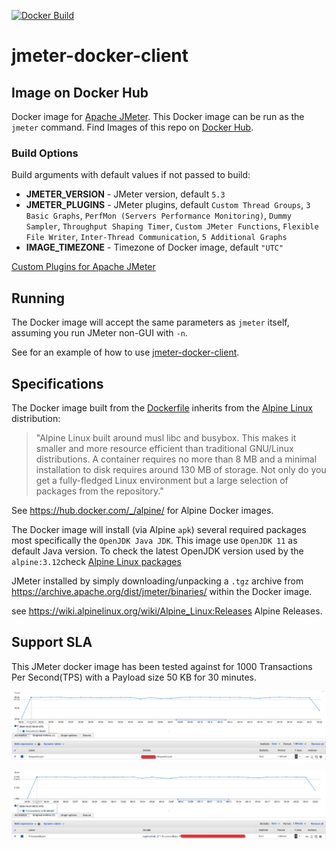[![Docker Build](https://img.shields.io/docker/automated/justb4/jmeter.svg)](https://hub.docker.com/r/justb4/jmeter)

# jmeter-docker-client
## Image on Docker Hub

Docker image for [Apache JMeter](http://jmeter.apache.org).
This Docker image can be run as the ``jmeter`` command. 
Find Images of this repo on [Docker Hub](https://hub.docker.com/r/justb4/jmeter).

### Build Options

Build arguments with default values if not passed to build:

- **JMETER_VERSION** - JMeter version, default ``5.3``
- **JMETER_PLUGINS** - JMeter plugins, default ``Custom Thread Groups``, ``3 Basic Graphs``, 
``PerfMon (Servers Performance Monitoring)``, ``Dummy Sampler``, ``Throughput Shaping Timer``, ``Custom JMeter Functions``, ``Flexible File Writer``, ``Inter-Thread Communication``, ``5 Additional Graphs`` 
- **IMAGE_TIMEZONE** - Timezone of Docker image, default ``"UTC"``

[Custom Plugins for Apache JMeter](https://jmeter-plugins.org/)

## Running

The Docker image will accept the same parameters as ``jmeter`` itself, assuming
you run JMeter non-GUI with ``-n``.

See for an example of how to use [jmeter-docker-client](https://github.com/dilshan5/jmeter-docker-client-example).

## Specifications

The Docker image built from the 
[Dockerfile](Dockerfile) inherits from the [Alpine Linux](https://www.alpinelinux.org) distribution:

> "Alpine Linux built around musl libc and busybox. This makes it smaller 
> and more resource efficient than traditional GNU/Linux distributions. 
> A container requires no more than 8 MB and a minimal installation to disk 
> requires around 130 MB of storage. 
> Not only do you get a fully-fledged Linux environment but a large selection of packages from the repository."

See https://hub.docker.com/_/alpine/ for Alpine Docker images.

The Docker image will install (via Alpine ``apk``) several required packages most specifically
the ``OpenJDK Java JDK``.  This image use ``OpenJDK 11`` as default Java version. To check the latest OpenJDK version 
used by the ``alpine:3.12``check [Alpine Linux packages](https://pkgs.alpinelinux.org/packages)

JMeter installed by simply downloading/unpacking a ``.tgz`` archive
from https://archive.apache.org/dist/jmeter/binaries/ within the Docker image.

see https://wiki.alpinelinux.org/wiki/Alpine_Linux:Releases Alpine Releases.

## Support SLA

This JMeter docker image has been tested against for 1000 Transactions Per Second(TPS) with a Payload size 50 KB for 30 minutes.

![Screenshot](images/tps_1000.png)

![Screenshot](images/proceess_bytes.png)